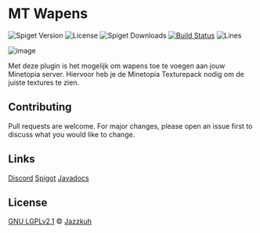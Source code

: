 # MT Wapens
![Spiget Version](https://img.shields.io/spiget/version/76350?color=red&label=version)
![License](https://img.shields.io/github/license/MT-Wapens/MT-Wapens)
![Spiget Downloads](https://img.shields.io/spiget/downloads/76350)
[![Build Status](http://jenkins.jazzkuh.com:8080/job/MTWapens/badge/icon)](http://jenkins.jazzkuh.com:8080/job/MTWapens/)
![Lines](https://img.shields.io/tokei/lines/github/MT-Wapens/MT-Wapens)

![image](https://user-images.githubusercontent.com/32953684/129263279-5ab8ebb4-5137-4473-a383-62068cb9e21d.png)

Met deze plugin is het mogelijk om wapens toe te voegen aan jouw Minetopia server. Hiervoor heb je de Minetopia Texturepack nodig om de juiste textures te zien.

## Contributing
Pull requests are welcome. For major changes, please open an issue first to discuss what you would like to change.

## Links
[Discord](https://discord.gg/AvRpCUZ) [Spigot](https://www.spigotmc.org/resources/minetopia-wapens.76350/) [Javadocs](https://api.mtwapens.nl/)

## License
[GNU LGPLv2.1](https://choosealicense.com/licenses/lgpl-2.1/) © [Jazzkuh](https://github.com/Jazzkuh/)
